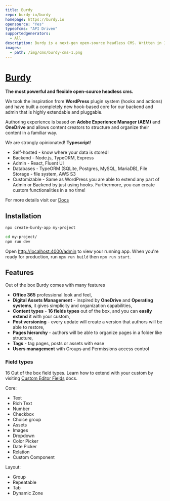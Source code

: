 ```yaml
---
title: Burdy
repo: burdy-io/burdy
homepage: https://burdy.io
opensource: "Yes"
typeofcms: "API Driven"
supportedgenerators:
  - All
description: Burdy is a next-gen open-source headless CMS. Written in 100% TypeScript.
images:
  - path: /img/cms/burdy-cms-1.png
---
```

# [Burdy](https://burdy.io)

**The most powerful and flexible open-source headless cms.**

We took the inspiration from **WordPress** plugin system (hooks and actions) and have built a completely new hook-based core for our backend and admin that is highly extendable and pluggable.

Authoring experience is based on **Adobe Experience Manager (AEM)** and **OneDrive** and allows content creators to structure and organize their content in a familiar way.

We are strongly opinionated! **Typescript**!

* Self-hosted - know where your data is stored!
* Backend - Node.js, TypeORM, Express
* Admin - React, Fluent UI
* Databases - TypeORM (SQLite, Postgres, MySQL, MariaDB), File Storage - file system, AWS S3
* Customizable - Same as WordPress you are able to extend any part of Admin or Backend by just using hooks. Furthermore, you can create custom functionalities in a no time!

For more details visit our [Docs](https://burdy.io/docs)

## Installation

```sh
npx create-burdy-app my-project

cd my-project/
npm run dev
```

Open [http://localhost:4000/admin](http://localhost:4000/admin) to view your running app.
When you're ready for production, run `npm run build` then `npm run start`.

## Features
Out of the box Burdy comes with many features

* **Office 365** professional look and feel,
* **Digital Assets Management** - inspired by **OneDrive** and **Operating systems**, it gives simplicity and organization capabilities,
* **Content types** - **16 fields types** out of the box, and you can **easily extend** it with your custom,
* **Post versioning** - every update will create a version that authors will be able to restore,
* **Pages hierarchy** - authors will be able to organize pages in a folder like structure,
* **Tags** - tag pages, posts or assets with ease
* **Users management** with Groups and Permissions access control

### Field types

16 Out of the box field types. Learn how to extend with your custom by visiting [Custom Editor Fields](https://burdy.io/docs/custom-editor-field/) docs.

Core:
- Text
- Rich Text
- Number
- Checkbox
- Choice group
- Assets
- Images
- Dropdown
- Color Picker
- Date Picker
- Relation
- Custom Component

Layout:
- Group
- Repeatable
- Tab
- Dynamic Zone
